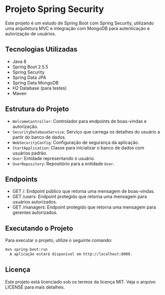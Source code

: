 # Projeto Spring Security

Este projeto é um estudo de Spring Boot com Spring Security, utilizando uma arquitetura MVC e integração com MongoDB para autenticação e autorização de usuários.

## Tecnologias Utilizadas

- Java 8
- Spring Boot 2.5.5
- Spring Security
- Spring Data JPA
- Spring Data MongoDB
- H2 Database (para testes)
- Maven

## Estrutura do Projeto

- `WelcomeController`: Controlador para endpoints de boas-vindas e autorização.
- `SecurityDatabaseService`: Serviço que carrega os detalhes do usuário a partir do banco de dados.
- `WebSecurityConfig`: Configuração de segurança da aplicação.
- `StartApplication`: Classe para inicializar o banco de dados com usuários padrão.
- `User`: Entidade representando o usuário.
- `UserRepository`: Repositório para a entidade `User`.

## Endpoints
- GET /: Endpoint público que retorna uma mensagem de boas-vindas.
- GET /users: Endpoint protegido que retorna uma mensagem para usuários autorizados.
- GET /managers: Endpoint protegido que retorna uma mensagem para gerentes autorizados.

## Executando o Projeto

Para executar o projeto, utilize o seguinte comando:

```sh
mvn spring-boot:run
  A aplicação estará disponível em http://localhost:8080.
  ```

## Licença
Este projeto está licenciado sob os termos da licença MIT. Veja o arquivo LICENSE para mais detalhes.